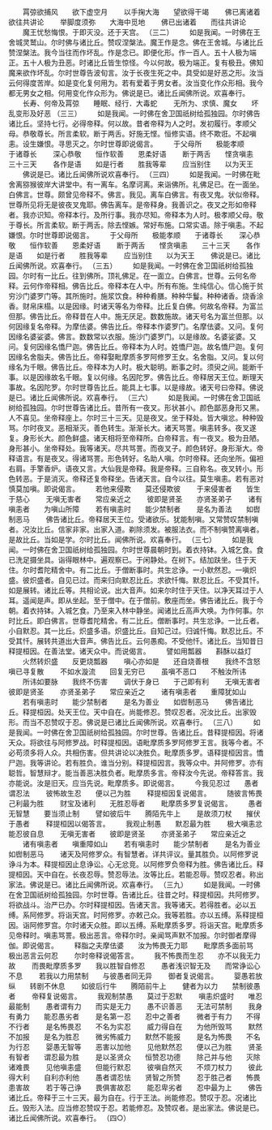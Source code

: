 <!-- { "loadSidebar": true } -->
　　罥弶欲捕风　　欲下虚空月
　　以手掬大海　　望欲得干竭
　　佛已离诸着　　欲往共讲论
　　举脚度须弥　　大海中觅地
　　佛已出诸着　　而往共讲论
　　魔王忧愁悔恨。于即灭没。还于天宫。
（三二）
　　如是我闻。一时佛在王舍城灵鹫山。尔时佛与诸比丘。赞叹涅槃法。魔王作是念。佛在王舍城。与诸比丘赞涅槃法。我今当往而作坏乱。作是念已。即便化形。作一百人。五十人极为端正。五十人极为丑恶。时诸比丘皆生惊怪。今以何故。极为端正。复有极丑。佛知魔来欲作坏乱。尔时世尊告波旬言。汝于长夜生死之中。具受如是好恶之形。汝当云何得度苦岸。如是变化复何用为。若有爱着于男女者。汝当变化作众形相。我今都无男女之相。何用变化作众形为。佛说是已。诸比丘闻佛所说。欢喜奉行。
　　长寿、何帝及罥弶　　睡眠、经行．大毒蛇
　　无所为、求慎、魔女　　坏乱变形及好恶
（三三）
　　如是我闻。一时佛在舍卫国祇树给孤独园。尔时佛告诸比丘。坚持七行。必得帝释。何以故。昔者帝释为人之时。发初履行。孝顺父母。恭敬尊长。所言柔软。断于两舌。好施无悭。恒修实语。终不欺诳。不起嗔恚。设生嫌恨。寻思灭之。尔时世尊即说偈言。
　　于父母所　　极能孝顺　　于诸尊长
　　深心恭敬　　恒作软善　　恩柔好语
　　断于两舌　　悭贪嗔恚　　三十三天
　　各作是语　　如是行者　　胜我等辈
　　应当别住　　以为天王
　　佛说是已。诸比丘闻佛所说欢喜奉行。
（三四）
　　如是我闻。一时佛在毗舍离猕猴彼岸大讲堂中。有一离车。名摩诃离。来诣佛所。礼佛足已。在一面坐。白佛言。世尊。颇曾见帝释不。佛言。我见。离车白佛言。有夜叉鬼。状似帝释。世尊所见将无是彼夜叉鬼耶。佛告离车。是帝释身。我善识之。夜叉之形如帝释者。我亦识知。帝释本行。及所行事。我亦尽知。帝释本为人时。极孝顺父母。敬于尊长。所言柔软。断于两舌。除去悭嫉。常好布施。口常实语。除于嗔恚。不起嫌恨。尔时世尊即说偈言。
　　于父母所　　极能孝顺　　于诸尊长
　　深心恭敬　　恒作软善　　恩柔好语
　　断于两舌　　悭贪嗔恚　　三十三天
　　各作是语　　如是行者　　胜我等辈
　　应当别住　　以为天王
　　佛说是已。诸比丘闻佛所说。欢喜奉行。
（三五）
　　如是我闻。一时佛在舍卫国祇树给孤独园。尔时有一比丘。往到佛所。顶礼佛足。在一面立。白佛言。世尊。云何名帝释。云何作帝释相。佛告比丘。帝释本在人中。所有布施。生纯信心。信心施于贫穷沙门婆罗门等。其所施时。施浆饮食。种种肴膳。种种华鬘。种种诸香。烧香涂香。财帛床榻。以是因缘。时诸天等名为帝释。比丘复白佛。何故名帝释。为富兰但那。佛告比丘。帝释昔在人中。施无厌足。数数施故。诸天号名为富兰但那。以何因缘复名帝释。为摩佉婆。佛告比丘。帝释本作婆罗门。名摩佉婆。又问。复何因缘名婆娑婆。佛言。数数常以衣服。施沙门婆罗门。以是缘故。名婆娑婆。又问。复何因缘名憍尸迦。佛告比丘。帝释本为人时。姓憍尸迦。故名憍尸迦。复何因缘名舍脂夫。佛告比丘。帝释娶毗摩质多罗阿修罗王女。名舍脂。又问。复以何缘名为千眼。佛告比丘。帝释本为人时。极大聪明。断事之时。须臾之间。能断千事。以是因缘故名千眼。复以何缘。名因陀罗。佛告比丘。帝释居天王位。断理天事故。名因陀罗。尔时世尊告比丘。能具上七事。以是缘故。诸天号曰帝释。佛说是已。诸比丘闻佛所说。欢喜奉行。
（三六）
　　如是我闻。一时佛在舍卫国祇树给孤独园。尔时世尊告诸比丘。昔所有一夜叉。形状甚小。颜色鄙恶身形又黑。人不喜见。坐帝释座上。尔时三十三天。见是夜叉。坐于释处。皆大嗔忿。种种毁骂。尔时夜叉。恶相渐灭。善色转生。渐渐长大。诸天骂詈。嗔恚转多。夜叉遂复。身形长大。颜色鲜盛。诸天相将至帝释所。白帝释言。有一夜叉。极为丑陋。身形甚小。坐帝释处。我等诸天。尽共骂詈。而夜叉子。颜色转好。身形渐大。帝释语言。有是夜叉。得诸骂詈。形色转好。名助人嗔。尔时帝释。还向坐所。偏袒右肩。手擎香炉。语夜又言。大仙我是帝释。我是帝释。三自称名。夜叉转小。形色转恶。于是消灭。帝释还复帝释坐。告诸天言。自今以往。莫生嗔恚。若有恶对慎莫加嗔。即说偈言。
　　若他来侵欺　　莫还侵欺彼
　　于来侵害者　　皆生于慈心
　　无嗔无害者　　常应亲近之
　　彼即是贤圣　　亦贤圣弟子
　　诸有嗔恚者　　为嗔山所障
　　若有嗔恚时　　能少禁制者
　　是名为善法　　如辔制恶马
　　佛告诸比丘。帝释居天王位。受诸欲乐。犹能制嗔。又常赞叹禁制嗔者。况汝比丘。信家非家。出家入道。剃除须发。被服法衣。而不制嗔赞离嗔者。是故比丘。当如是学。尔时比丘。闻佛所说。欢喜奉行。
（三七）
　　如是我闻。一时佛在舍卫国祇树给孤独园。尔时世尊晨朝时到。着衣持钵。入城乞食。食已洗足摄坐具。诣得眼林中。遍观察已。于闲静处。在树下。结加趺坐。住于天住。尔时耆陀精舍中。有二比丘。于僧断事时。共生忿诤。一小默然忍。一嗔炽盛。彼炽盛者。自见已过。而来归向默忍比丘。求欲忏悔。默忍比丘。不受其忏。如是展转。诸比丘等。共相论说。出大音声。如来尔时住于天住。以净天耳过于人耳。遥闻是声。即从坐起。至于僧中。在于僧前。敷座而坐。佛告诸比丘。我于今朝。着衣持钵。入城乞食。乃至来入林中静坐。闻诸比丘高声大唤。为作何事。尔时比丘。即白佛言。世尊耆陀精舍。有二比丘。僧断事时。共生忿诤。一比丘者。小自默忍。其一比丘。炽盛多语。炽盛比丘。自知己过。归诚忏悔。默忍比丘。不受其忏。展转共道出大音声。佛告比丘。云何愚痴。不受他忏。诸比丘。当知昔日释提桓因。在善法堂。诸天众中。而说偈言。
　　譬如用瓢器　　斟酥以益灯
　　火然转炽盛　　反更烧瓢器
　　嗔心亦如是　　还自烧善根
　　我终不含怒　　嗔已寻复散
　　不如水漩流　　回复无穷已
　　虽嗔不恶口　　不触汝所讳
　　所讳如要脉　　我终不伤害
　　调伏于身已　　于己即有利
　　无嗔无害者　　彼即是贤圣
　　亦贤圣弟子　　常应亲近之
　　诸有嗔恚者　　重障犹如山
　　若有嗔恚时　　能少禁制者
　　是名为善业　　如辔制恶马
　　佛告诸比丘。释提桓因。处天王位。天中自在。尚能修忍。赞叹忍者。况汝比丘。出家毁形。而当不忍赞叹于忍。佛说是已诸比丘闻佛所说。欢喜奉行。
（三八）
　　如是我闻。一时佛在舍卫国祇树给孤独园。尔时世尊。告诸比丘。昔释提桓因。将诸天众。将欲往与阿修罗战。时释提桓因。语毗摩质多罗阿修罗王言。我等今者。不必苟须多将人众。共相伤害。但共讲论以决胜负。毗摩质多罗。语释提桓因言。憍尸迦。我等讲论。若有胜负。谁当分别。释提桓因言。我等众中。并阿修罗。亦有聪哲。智慧辩才。能当善恶决胜负者。毗摩质多言。帝释汝今先说。帝释答言。我亦能说。汝是旧天。应当先说。毗摩质多。即说偈言。
　　今我见忍过　　愚者谓忍法
　　彼怖故生忍　　便以己为胜
　　释提桓因复说偈言。
　　随彼言怖畏　　己利最为胜
　　财宝及诸利　　无胜忍辱者
　　毗摩质多罗复说偈言。
　　愚者无智慧　　要当须止制
　　譬如彼后牛　　腾陌先牛上
　　是故须刀杖　　摧伏于愚者
　　释提桓因以偈答言。
　　我观止制愚　　默忍最为胜
　　极大嗔恚忿　　能忍彼自息
　　无嗔无害者　　彼即是贤圣
　　亦贤圣弟子　　常应亲近之
　　诸有嗔恚者　　嗔重障如山
　　若有嗔恚时　　能少禁制者
　　是名为善业　　如辔制恶马
　　诸天及阿修罗众。有智慧者。详共评议。量其胜负。以阿修罗说诤斗为本。释提桓因止息诤讼。心无忿竞。以阿修罗负帝释为胜。佛告诸比丘。释提桓因。天中自在。长夜忍辱。赞忍辱法。汝等比丘。若能忍辱。赞叹忍者。称出家法。佛说是已。诸比丘闻佛所说。欢喜奉行。
（三九）
　　如是我闻。一时佛在舍卫国祇树给孤独园。尔时世尊。告诸比丘。往昔之时。释提桓因。共阿修罗。将欲战斗。治严已办。尔时释提桓因。告诸天言。我等诸天。若得胜者。必以五缚。系阿修罗。将诣天宫。时阿修罗。亦敕己众。我等若胜。亦以五缚。系释提桓因。诣阿修罗宫。尔时诸天众胜。即以五缚。系毗摩质多罗。将诣天宫。毗摩质多见帝释时。嗔恚骂詈。极出恶言。帝释尔时。亲闻骂声默不加报。尔时御者摩得伽。即说偈言。
　　释脂之夫摩佉婆　　汝为怖畏无力耶
　　毗摩质多面前骂　　极出恶言云何忍
　　尔时帝释说偈答言。
　　我不怖畏而生忍　　亦不以我无力故
　　而畏毗摩质多罗　　我以胜智自修忍
　　愚者浅识智无及　　而常诤讼心不息
　　若我以力用禁制　　与彼愚者同无异
　　御者复说偈言。
　　婴愚若放纵　　转剧不休息
　　如彼后行牛　　腾陌前牛上
　　健者为以力　　禁制彼愚者
　　帝释复说偈言。
　　我观制禁愚　　莫过于忍默
　　嗔恚炽盛时　　唯忍最能制
　　愚者谓有力　　而实是无力
　　愚不识善恶　　无法可禁制
　　我身有勇力　　能忍愚劣者
　　是名第一忍　　忍中之善者
　　微者于有力　　不得不行者
　　是名怖畏忍　　不名为实忍
　　威力得自在　　为他所毁骂
　　默然不加报　　是名为胜忍
　　微劣怖威力　　默然不能报
　　是名为怖畏　　不名为行忍
　　婴愚无智等　　恶害以加他
　　见他默然忍　　便以己为胜
　　贤圣有智者　　谓忍最为胜
　　是以圣贤众　　恒赞忍功德
　　除己并与他　　灭除诸难畏
　　见他嗔恚盛　　但能行默忍
　　彼嗔自然灭　　不烦刀杖力
　　彼此得大利　　自利亦利他
　　愚者谓忍怯　　贤智之所赞
　　忍于胜己者　　怖畏患害故
　　若于等己诤　　畏俱害故忍
　　能忍卑劣者　　忍中最为上
　　佛告诸比丘。帝释于三十三天。最为自在。行于王法。尚能修忍。赞叹于忍。况诸比丘。毁形入法。应当修忍赞叹于忍。若能修忍。及赞叹者。是出家法。佛说是已。诸比丘闻佛所说。欢喜奉行。
（四○）

